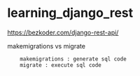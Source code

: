 # learning_django_rest

https://bezkoder.com/django-rest-api/


makemigrations vs migrate

        makemigrations : generate sql code
        migrate : execute sql code
